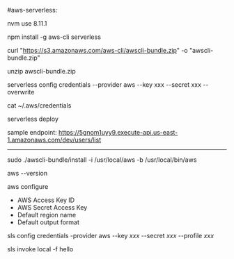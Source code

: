 #aws-serverless:

nvm use 8.11.1

npm install -g aws-cli serverless


curl "https://s3.amazonaws.com/aws-cli/awscli-bundle.zip" -o "awscli-bundle.zip"

unzip awscli-bundle.zip

serverless config credentials --provider aws --key xxx --secret xxx --overwrite

cat ~/.aws/credentials

serverless deploy

sample endpoint: https://5gnom1uyy9.execute-api.us-east-1.amazonaws.com/dev/users/list


----------
sudo ./awscli-bundle/install -i /usr/local/aws -b /usr/local/bin/aws

aws --version

aws configure
- AWS Access Key ID
- AWS Secret Access Key
- Default region name
- Default output format

sls config credentials -provider aws --key _xxx_ --secret _xxx_ --profile _xxx_

sls invoke local -f hello


